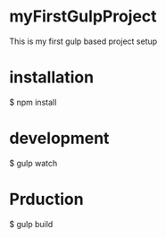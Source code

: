 # myFirstGulpProject
This is my first gulp based project setup

# installation
$ npm install

# development
$ gulp watch

# Prduction
$ gulp build
